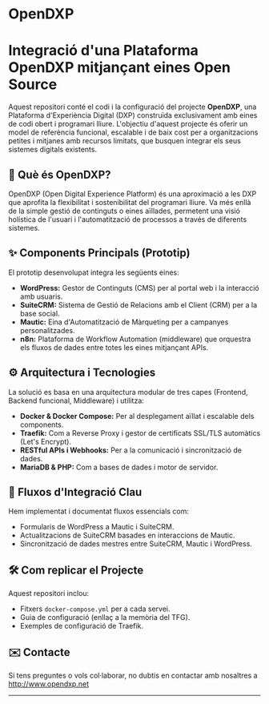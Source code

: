 # OpenDXP
# Integració d'una Plataforma OpenDXP mitjançant eines Open Source

Aquest repositori conté el codi i la configuració del projecte **OpenDXP**, una Plataforma d'Experiència Digital (DXP) construïda exclusivament amb eines de codi obert i programari lliure. L'objectiu d'aquest projecte és oferir un model de referència funcional, escalable i de baix cost per a organitzacions petites i mitjanes amb recursos limitats, que busquen integrar els seus sistemes digitals existents.

## 🚀 Què és OpenDXP?

OpenDXP (Open Digital Experience Platform) és una aproximació a les DXP que aprofita la flexibilitat i sostenibilitat del programari lliure. Va més enllà de la simple gestió de continguts o eines aïllades, permetent una visió holística de l'usuari i l'automatització de processos a través de diferents sistemes.

## ✨ Components Principals (Prototip)

El prototip desenvolupat integra les següents eines:

* **WordPress:** Gestor de Continguts (CMS) per al portal web i la interacció amb usuaris.
* **SuiteCRM:** Sistema de Gestió de Relacions amb el Client (CRM) per a la base social.
* **Mautic:** Eina d'Automatització de Màrqueting per a campanyes personalitzades.
* **n8n:** Plataforma de Workflow Automation (middleware) que orquestra els fluxos de dades entre totes les eines mitjançant APIs.

## ⚙️ Arquitectura i Tecnologies

La solució es basa en una arquitectura modular de tres capes (Frontend, Backend funcional, Middleware) i utilitza:

* **Docker & Docker Compose:** Per al desplegament aïllat i escalable dels components.
* **Traefik:** Com a Reverse Proxy i gestor de certificats SSL/TLS automàtics (Let's Encrypt).
* **RESTful APIs i Webhooks:** Per a la comunicació i sincronització de dades.
* **MariaDB & PHP:** Com a bases de dades i motor de servidor.

## 🔗 Fluxos d'Integració Clau

Hem implementat i documentat fluxos essencials com:

* Formularis de WordPress a Mautic i SuiteCRM.
* Actualitzacions de SuiteCRM basades en interaccions de Mautic.
* Sincronització de dades mestres entre SuiteCRM, Mautic i WordPress.

## 🛠️ Com replicar el Projecte

Aquest repositori inclou:

* Fitxers `docker-compose.yml` per a cada servei.
* Guia de configuració (enllaç a la memòria del TFG).
* Exemples de configuració de Traefik.


## ✉️ Contacte

Si tens preguntes o vols col·laborar, no dubtis en contactar amb nosaltres a http://www.opendxp.net

---
